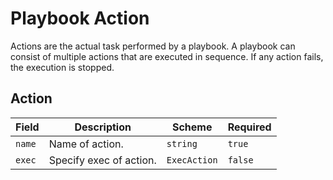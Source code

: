 # Playbook Action

Actions are the actual task performed by a playbook. A playbook can consist of multiple actions that are executed in sequence. If any action fails, the execution is stopped.

## Action

| Field  | Description             | Scheme       | Required |
| ------ | ----------------------- | ------------ | -------- |
| `name` | Name of action.         | `string`     | `true`   |
| `exec` | Specify exec of action. | `ExecAction` | `false`  |
